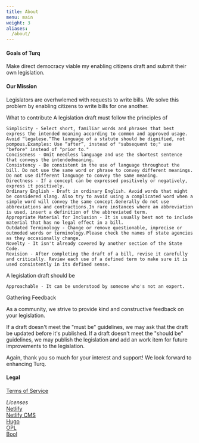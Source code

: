 ```yaml
---
title: About
menu: main
weight: 3
aliases:
  /about/
---
```


#### Goals of Turq
Make direct democracy viable my enabling citizens draft and submit their own legislation.


#### Our Mission
Legislators are overhwlemed with requests to write bills. We solve this problem by enabling citizens to write bills for one another.
  
  What to contribute
A legislation draft must follow the principles of

    Simplicity - Select short, familiar words and phrases that best express the intended meaning according to common and approved usage. Avoid “legalese.”The language of a statute should be dignified, not pompous.Examples: Use “after”, instead of "subsequent to;" use "before" instead of "prior to."
    Conciseness - Omit needless language and use the shortest sentence that conveys the intendedmeaning.
    Consistency - Be consistent in the use of language throughout the bill. Do not use the same word or phrase to convey different meanings. Do not use different language to convey the same meaning.
    Directness - If a concept can be expressed positively or negatively, express it positively.
    Ordinary English - Draft in ordinary English. Avoid words that might be considered slang. Also try to avoid using a complicated word when a simple word will convey the same concept.Generally do not use abbreviations and contractions.In rare instances where an abbreviation is used, insert a definition of the abbreviated term.
    Appropriate Material for Inclusion - It is usually best not to include material that has no legal effect in a bill.
    Outdated Terminology - Change or remove questionable, imprecise or outmoded words or terminology.Please check the names of state agencies as they occasionally change.
    Novelty - It isn't already covered by another section of the State Code.
    Revision - After completing the draft of a bill, revise it carefully and critically. Review each use of a defined term to make sure it is used consistently in its defined sense.

A legislation draft should be

    Approachable - It can be understood by someone who's not an expert.

Gathering Feedback

As a community, we strive to provide kind and constructive feedback on your legislation.

If a draft doesn't meet the "must be" guidelines, we may ask that the draft be updated before it's published. If a draft doesn't meet the "should be" guidelines, we may publish the legislation and add an work item for future improvements to the legislation.

Again, thank you so much for your interest and support! We look forward to enhancing Turq.  

#### Legal ####
[Terms of Service](turq.io/termsofservice) 

*Licenses*  
[Netlify](https://www.netlify.com/legal/self-serve-subscription-agreement/)  
[Netlify CMS](https://github.com/netlify/netlify-cms/blob/master/LICENSE)  
[Hugo](https://gohugo.io/about/license/)  
[OPL](https://github.com/openpracticelibrary/openpracticelibrary/blob/staging/LICENSE)  
[Bool](https://github.com/bul-ikana/hugo-cards/blob/master/LICENSE.md)  
